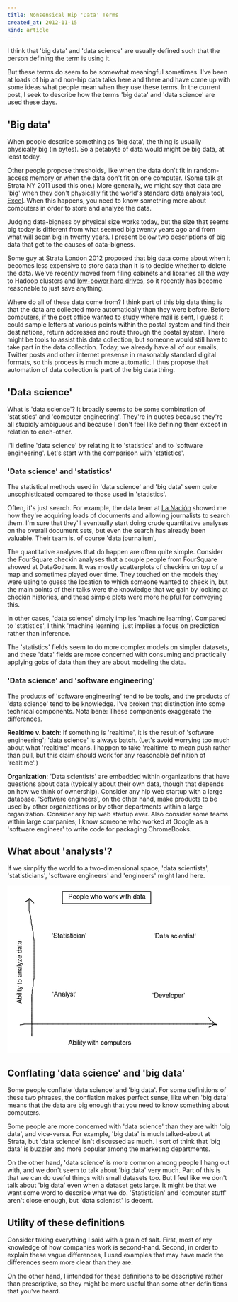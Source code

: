 ```yaml
---
title: Nonsensical Hip 'Data' Terms
created_at: 2012-11-15
kind: article
---
```

I think that 'big data' and 'data science' are usually defined such that the
person defining the term is using it.

But these terms do seem to be somewhat meaningful sometimes. I've been at loads
of hip and non-hip data talks here and there and have come up with some ideas
what people mean when they use these terms. In the current post, I seek to
describe how the terms 'big data' and 'data science' are used these days.

## 'Big data'
When people describe something as 'big data', the thing is usually physically
big (in bytes). So a petabyte of data would might be big data, at least today.

Other people propose thresholds, like when the data don't fit in random-access
memory or when the data don't fit on one computer. (Some talk at Strata NY 2011
used this one.) More generally, we might say that data are 'big' when they
don't physically fit the world's standard data analysis tool, [Excel](http://blog.scraperwiki.com/2012/07/31/do-all-analysts-use-excel/).
When this happens, you need to know something more about computers in order to
store and analyze the data.

Judging data-bigness by physical size works today, but the size that seems big
today is different from what seemed big twenty years ago and from what will
seem big in twenty years. I present below two descriptions of big data that
get to the causes of data-bigness.

Some guy at Strata London 2012 proposed that big data come about when it
becomes less expensive to store data than it is to decide whether to delete
the data. We've recently moved from filing cabinets and libraries all the
way to Hadoop clusters and
[low-power hard drives](http://aws.amazon.com/glacier/), so it recently has
become reasonable to just save anything.

Where do all of these data come from? I think part of this big data thing is
that the data are collected more automatically than they were before. Before
computers, if the post office wanted to study where mail is sent, I guess it
could sample letters at various points within the postal system and find their
destinations, return addresses and route through the postal system. There
might be tools to assist this data collection, but someone would still have
to take part in the data collection. Today, we already have all of our emails,
Twitter posts and other internet presense in reasonably standard digital
formats, so this process is much more automatic. I thus propose that automation
of data collection is part of the big data thing.

## 'Data science'
What is 'data science'? It broadly seems to be some combination of 'statistics'
and 'computer engineering'. They're in quotes because they're all stupidly
ambiguous and because I don't feel like defining them except in relation to
each-other.

I'll define 'data science' by relating it to 'statistics' and to 'software
engineering'. Let's start with the comparison with 'statistics'.

### 'Data science' and 'statistics'
The statistical methods used in 'data science' and 'big data' seem quite
unsophisticated compared to those used in 'statistics'.

Often, it's just search. For example, the data team at [La Nación](http://www.lanacion.com.ar)
showed me how they're acquiring loads of documents and allowing journalists to
search them. I'm sure that they'll eventually start doing crude quantitative
analyses on the overall document sets, but even the search has already been
valuable. Their team is, of course 'data journalism', 

The quantitative analyses that do happen are often quite simple. Consider
the FourSquare checkin analyses that a couple people from FourSquare showed at
DataGotham. It was mostly scatterplots of checkins on top of a map and
sometimes played over time. They touched on the models they were using to
guess the location to which someone wanted to check in, but the main points of
their talks were the knowledge that we gain by looking at checkin histories,
and these simple plots were more helpful for conveying this.

In other cases, 'data science' simply implies 'machine learning'. Compared to
'statistics', I think 'machine learning' just implies a focus on prediction
rather than inference.

The 'statistics' fields seem to do more complex models on simpler datasets,
and these 'data' fields are more concerned with consuming and practically
applying gobs of data than they are about modeling the data.

### 'Data science' and 'software engineering'
The products of 'software engineering' tend to be tools, and the products of
'data science' tend to be knowledge. I've broken that distinction into some
technical components. Nota bene: These components exaggerate the differences.

**Realtime v. batch**: If something is 'realtime', it is the result of
'software engineering'; 'data science' is always batch. (Let's avoid worrying
too much about what 'realtime' means. I happen to take 'realtime' to mean push
rather than pull, but this claim should work for any reasonable definition of
'realtime'.)

**Organization**: 'Data scientists' are embedded within organizations that have
questions about data (typically about their own data, though that depends on
how we think of ownership). Consider any hip web startup with a large database.
'Software engineers', on the other hand, make products to be used by other
organizations or by other departments within a large organization. Consider
any hip web startup ever. Also consider some teams within large companies; I
know someone who worked at Google as a 'software engineer' to write code for
packaging ChromeBooks.

## What about 'analysts'?
If we simplify the world to a two-dimensional space, 'data scientists',
'statisticians', 'software engineers' and 'engineers' might land here.

![Plot of the four professions' abilities with analysis and abilities with computers](data-people.png)

## Conflating 'data science' and 'big data'
Some people conflate 'data science' and 'big data'. For some definitions of
these two phrases, the conflation makes perfect sense, like when 'big data'
means that the data are big enough that you need to know something about
computers.

Some people are more concerned with 'data science' than they are with 'big
data', and vice-versa. For example, 'big data' is much talked-about at Strata,
but 'data science' isn't discussed as much. I sort of think that 'big data'
is buzzier and more popular among the marketing departments.

On the other hand, 'data science' is more common among people I hang out with,
and we don't seem to talk about 'big data' very much. Part of this is that we
can do useful things with small datasets too. But I feel like we don't talk
about 'big data' even when a dataset gets large. It might be that we want some
word to describe what we do. 'Statistician' and 'computer stuff' aren't close
enough, but 'data scientist' is decent.

## Utility of these definitions
Consider taking everything I said with a grain of salt. First, most of my
knowledge of how companies work is second-hand. Second, in order to explain
these vague differences, I used examples that may have made the differences
seem more clear than they are.

On the other hand, I intended for these definitions to be descriptive rather
than prescriptive, so they might be more useful than some other definitions
that you've heard.
